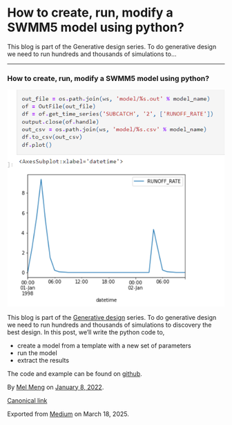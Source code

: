 # How to create, run, modify a SWMM5 model using python?

This blog is part of the Generative design series. To do generative design we need to run hundreds and thousands of simulations to…

---

### How to create, run, modify a SWMM5 model using python?

![](images\1_AR_AEjjjSSbARz2pIL8i3Q.png)

This blog is part of the [Generative design](https://mel-meng-pe.medium.com/generative-design-66c90e1b6120) series. To do generative design we need to run hundreds and thousands of simulations to discovery the best design. In this post, we’ll write the python code to,

* create a model from a template with a new set of parameters
* run the model
* extract the results

The code and example can be found on [github](https://github.com/mel-meng/SewerAnalysis/blob/master/examples/optimize/run_swmm_from_script.ipynb).

By [Mel Meng](https://medium.com/@mel-meng-pe) on [January 8, 2022](https://medium.com/p/2ebaf7fd497).

[Canonical link](https://medium.com/@mel-meng-pe/how-to-create-run-modify-a-swmm5-model-using-python-2ebaf7fd497)

Exported from [Medium](https://medium.com) on March 18, 2025.